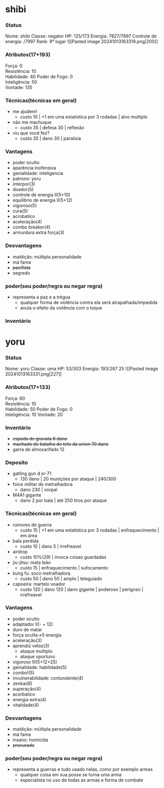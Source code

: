 # shibi

### Status
Nome: shibi
Classe: negator
HP: 125/173
Energia: 7827/7997
Controle de energia: /7997
Rank: 9° lugar
![[Pasted image 20241013163319.png|200]]
### Atributos(17+193) 
Força: 0   
Resistência: 10    
Habilidade: 40
Poder de Fogo: 0  
Inteligência: 50  
Vontade: 135  

### Técnicas(técnicas em geral)
- me ajudem!
	- custo 10 | +1 em uma estatistica por 3 rodadas | alvo multiplo
- não me machuque
	- custo 35 | defesa 30 | reflexão
- viu que você fez?
	- custo 35 | dano 30 | paralisia
### Vantagens
- poder oculto
- aparência inofensiva
- genialidade: inteligencia
- patrono: yoru
- interpor(3)
- doador(5)
- controle de energia II(5+10)
- equilíbrio de energia II(5+12)
- vigoroso(5)
- cura(5)
- acrobatico
- aceleração(4)
- combo breaker(4)
- armurdura extra força(3)

### Desvantagens 
- maldição: múltipla personalidade
- má fama
- ~~pacifista~~
- segredo

### poder(seu poder/regra ou negar regra)
- representa a paz e a trégua
	- qualquer forma de violência contra ela será atrapalhada/impedida
	- anula o efeito da violência com o toque
### Inventário

# yoru
### Status
Nome: yoru
Classe: uma
HP: 53/303
Energia: 193/287
25
![[Pasted image 20241013163331.png|227]]
### Atributos(17+133) 
Força: 60  
Resistência: 10    
Habilidade: 50
Poder de Fogo: 0  
Inteligência: 10 
Vontade: 20  
### Inventário  
- ~~espada de gravata 6 dano~~
- ~~machado de batalha do teto da union 70 dano~~
- garra de almoxarifado 12
### Deposito
- gatling gun d sr-71
	- 130 dano | 20 munições por ataque | 240/300
 - foice militar de metralhadora
	 - dano 230 | vorpal
- M4A1 gigante
	- dano 2 por bala | até 250 tiros por ataque
### Técnicas(técnicas em geral)
- rumores de guerra
	- custo 15 | +1 em uma estatística por 3 rodadas | enfraquecimento | em área
- bala perdida
	- custo 10 | dano 5 | irrefreavel
- airdrop
	- custo 10%(29) | invoca coisas guardadas
- jiu-jitsu: mata leão
	- custo 15 | enfraquecimento | sufocamento
- kung fu: soco metralhadora
	- custo 50 | dano 50 | amplo | teleguiado
- capoeira: martelo voador
	- custo 120 | dano 120 | dano gigante | poderoso | perigoso | irrefreavel 
### Vantagens
- poder oculto
- adaptador II(- + 12)
- duro de matar
- força oculta->5 energia
- aceleração(3)
- aprendiz veloz(3)
	- ataque multiplo
	- ataque oportuno
- vigoroso III(5+12+25)
- genialidade: habilidade(5)
- combo!(5)
- invulnerabilidade: contundente(4)
- zenkai(8)
- superação(4)
- acorbatico
- energia extra(4)
- vitalidade(4)
### Desvantagens 
- maldição: múltipla personalidade
- má fama
- insano: homicida
- ~~procurado~~


### poder(seu poder/regra ou negar regra)
- representa a guerras e tudo usado nelas, como por exemplo armas
	- qualquer coisa em sua posse se torna uma arma
	- especialista no uso de todas as armas e forma de combate
